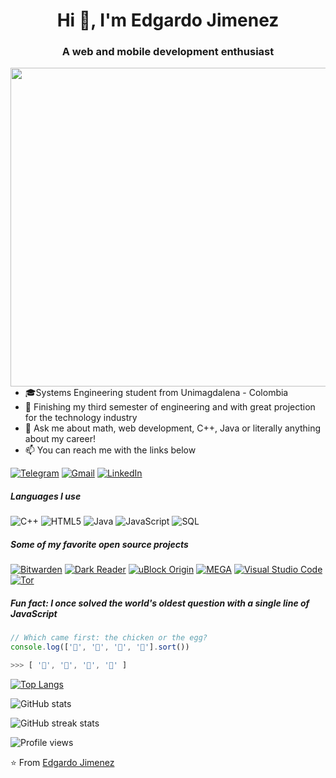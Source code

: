 <h1 align="center">Hi 👋, I'm Edgardo Jimenez</h1>
<h3 align="center">A web and mobile development enthusiast</h3>
<img align='right' src="https://raw.githubusercontent.com/abhisheknaiidu/abhisheknaiidu/master/code.gif" width="510">













- 🎓Systems Engineering student from Unimagdalena - Colombia
- :test_tube: Finishing my third semester of engineering and with great projection for the technology industry
- :speech_balloon: Ask me about math, web development, C++, Java or literally anything about my career!
- :mailbox: You can reach me with the links below

[![Telegram](https://img.shields.io/badge/-TELEGRAM-2CA5E0?style=for-the-badge&logo=telegram&logoColor=white)](https://msng.link/o/?@EdgardoDJN=tg)
[![Gmail](https://img.shields.io/badge/-GMAIL-D14836?style=for-the-badge&logo=gmail&logoColor=white)](mailto:info@example.com?&subject=&cc=&bcc=&body=https://mail.google.com/mail/u/0/?pli=1#inbox%0A)
[![LinkedIn](https://img.shields.io/badge/-LINKEDIN-0077B5?style=for-the-badge&logo=linkedin&logoColor=white)](https://www.linkedin.com/in/edgardo-david-jimenez-06b45018a/)

##### Languages I use

![C++](https://img.shields.io/badge/-C++-000000?style=flat&logo=c%2B%2B)
![HTML5](https://img.shields.io/badge/-HTML5-000000?style=flat&logo=html5)
![Java](https://img.shields.io/badge/-Java-000000?style=flat&logo=java)
![JavaScript](https://img.shields.io/badge/-JavaScript-000000?style=flat&logo=javascript)
![SQL](https://img.shields.io/badge/-SQL-000000?style=flat&logo=postgresql)


##### Some of my favorite open source projects

[![Bitwarden](https://img.shields.io/badge/-Bitwarden-444444?style=flat&logo=bitwarden&logoColor=175DDC)](https://github.com/bitwarden)
[![Dark Reader](https://img.shields.io/badge/-Dark&#32;Reader-444444?style=flat&logo=Dark-Reader&logoColor=2f7485)](https://github.com/darkreader/darkreader)
[![uBlock Origin](https://img.shields.io/badge/-uBlock&#32;Origin-444444?style=flat&logo=UBlock-Origin&logoColor=800000)](https://github.com/gorhill/uBlock)
[![MEGA](https://img.shields.io/badge/-MEGA-444444?style=flat&logo=mega&logoColor=D9272E)](ttps://github.com/meganz/)
[![Visual Studio Code](https://img.shields.io/badge/-VSCode-444444?style=flat&logo=visual-studio-code&logoColor=007ACC)](https://github.com/microsoft/vscode)
[![Tor](https://img.shields.io/badge/-Tor-444444?style=flat&logo=tor&logoColor=7E4798)](https://www.torproject.org/)



##### Fun fact: I once solved the world's oldest question with a single line of JavaScript
<!-- wi*quL3fcV -->

```javascript
// Which came first: the chicken or the egg?
console.log(['🥚', '🐣', '🐥', '🐔'].sort())

>>> [ '🐔', '🐣', '🐥', '🥚' ]
```
[![Top Langs](https://github-readme-stats.vercel.app/api/top-langs/?username=EdgardoDJN)](https://github.com/anuraghazra/github-readme-stats)

![GitHub stats](https://github-readme-stats.vercel.app/api?username=EdgardoDJN&show_icons=true&count_private=true)  

![GitHub streak stats](https://github-readme-streak-stats.herokuapp.com/?user=EdgardoDJN)  

![Profile views](https://gpvc.arturio.dev/EdgardoDJN)  

⭐️ From [Edgardo Jimenez](https://github.com/EdgardoDJN)



